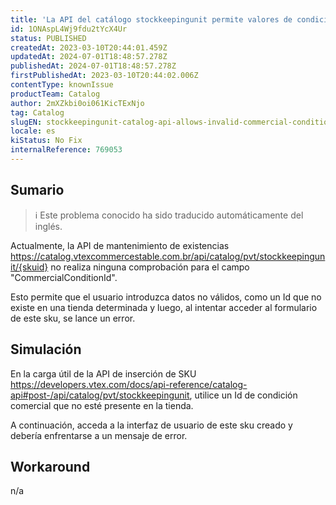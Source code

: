```yaml
---
title: 'La API del catálogo stockkeepingunit permite valores de condición comercial no válidos'
id: 1ONAspL4Wj9fdu2tYcX4Ur
status: PUBLISHED
createdAt: 2023-03-10T20:44:01.459Z
updatedAt: 2024-07-01T18:48:57.278Z
publishedAt: 2024-07-01T18:48:57.278Z
firstPublishedAt: 2023-03-10T20:44:02.006Z
contentType: knownIssue
productTeam: Catalog
author: 2mXZkbi0oi061KicTExNjo
tag: Catalog
slugEN: stockkeepingunit-catalog-api-allows-invalid-commercial-condition-values
locale: es
kiStatus: No Fix
internalReference: 769053
---
```


## Sumario

>ℹ️ Este problema conocido ha sido traducido automáticamente del inglés.


Actualmente, la API de mantenimiento de existencias https://catalog.vtexcommercestable.com.br/api/catalog/pvt/stockkeepingunit/{skuid} no realiza ninguna comprobación para el campo "CommercialConditionId".

Esto permite que el usuario introduzca datos no válidos, como un Id que no existe en una tienda determinada y luego, al intentar acceder al formulario de este sku, se lance un error.



## Simulación


En la carga útil de la API de inserción de SKU https://developers.vtex.com/docs/api-reference/catalog-api#post-/api/catalog/pvt/stockkeepingunit, utilice un Id de condición comercial que no esté presente en la tienda.

A continuación, acceda a la interfaz de usuario de este sku creado y debería enfrentarse a un mensaje de error.



## Workaround


n/a





